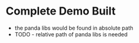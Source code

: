 # Complete Demo Built

- the panda libs would be found in absolute path
- TODO - relative path of panda libs is needed
